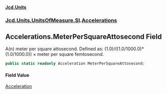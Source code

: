 #### [Jcd.Units](index.md 'index')
### [Jcd.Units.UnitsOfMeasure.SI](Jcd.Units.UnitsOfMeasure.SI.md 'Jcd.Units.UnitsOfMeasure.SI').[Accelerations](Accelerations.md 'Jcd.Units.UnitsOfMeasure.SI.Accelerations')

## Accelerations.MeterPerSquareAttosecond Field

A(n) meter per square attosecond. Defined as: (1.0)/((1.0/1000.0)*(1.0/1000.0)) × meter per square femtosecond.

```csharp
public static readonly Acceleration MeterPerSquareAttosecond;
```

#### Field Value
[Acceleration](Acceleration.md 'Jcd.Units.UnitTypes.Acceleration')